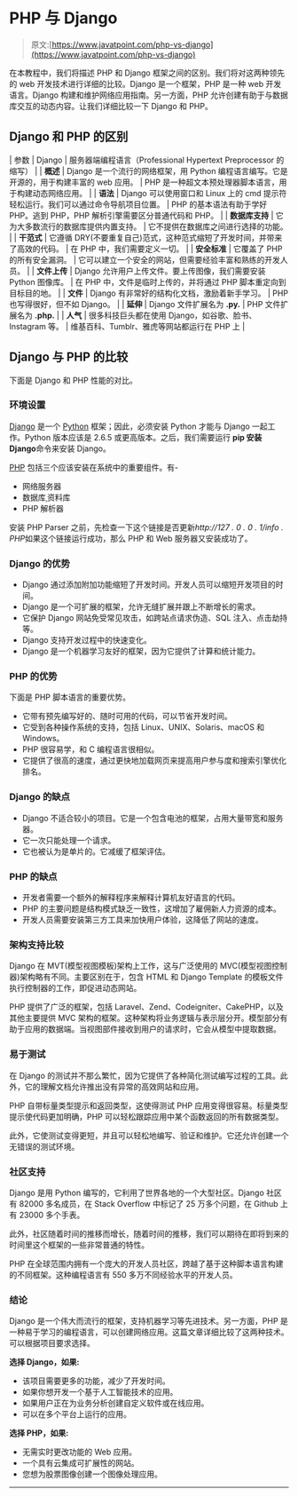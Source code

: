 # PHP 与 Django

> 原文:[https://www.javatpoint.com/php-vs-django](https://www.javatpoint.com/php-vs-django)

在本教程中，我们将描述 PHP 和 Django 框架之间的区别。我们将对这两种领先的 web 开发技术进行详细的比较。Django 是一个框架，PHP 是一种 web 开发语言。Django 构建和维护网络应用指南。另一方面，PHP 允许创建有助于与数据库交互的动态内容。让我们详细比较一下 Django 和 PHP。

## Django 和 PHP 的区别

| 参数 | Django | 服务器端编程语言（Professional Hypertext Preprocessor 的缩写） |
| **概述** | Django 是一个流行的网络框架，用 Python 编程语言编写。它是开源的，用于构建丰富的 web 应用。 | PHP 是一种超文本预处理器脚本语言，用于构建动态网络应用。 |
| **语法** | Django 可以使用窗口和 Linux 上的 cmd 提示符轻松运行。我们可以通过命令导航项目位置。 | PHP 的基本语法有助于学好 PHP。逃到 PHP，PHP 解析引擎需要区分普通代码和 PHP。 |
| **数据库支持** | 它为大多数流行的数据库提供内置支持。 | 它不提供在数据库之间进行选择的功能。 |
| **干范式** | 它遵循 DRY(不要重复自己)范式，这种范式缩短了开发时间，并带来了高效的代码。 | 在 PHP 中，我们需要定义一切。 |
| **安全标准** | 它覆盖了 PHP 的所有安全漏洞。 | 它可以建立一个安全的网站，但需要经验丰富和熟练的开发人员。 |
| **文件上传** | Django 允许用户上传文件。要上传图像，我们需要安装 Python 图像库。 | 在 PHP 中，文件是临时上传的，并将通过 PHP 脚本重定向到目标目的地。 |
| **文件** | Django 有非常好的结构化文档，激励着新手学习。 | PHP 也写得很好，但不如 Django。 |
| **延伸** | Django 文件扩展名为 **.py.** | PHP 文件扩展名为 **.php.** |
| **人气** | 很多科技巨头都在使用 Django，如谷歌、脸书、Instagram 等。 | 维基百科、Tumblr、雅虎等网站都运行在 PHP 上 |

## Django 与 PHP 的比较

下面是 Django 和 PHP 性能的对比。

### 环境设置

[Django](https://www.javatpoint.com/django-tutorial) 是一个 [Python](https://www.javatpoint.com/python-tutorial) 框架；因此，必须安装 Python 才能与 Django 一起工作。Python 版本应该是 2.6.5 或更高版本。之后，我们需要运行 **pip 安装 Django**命令来安装 Django。

[PHP](https://www.javatpoint.com/php-tutorial) 包括三个应该安装在系统中的重要组件。有-

*   网络服务器
*   数据库ˌ资料库
*   PHP 解析器

安装 PHP Parser 之前，先检查一下这个链接是否更新*http://127 . 0 . 0 . 1/info . PHP*如果这个链接运行成功，那么 PHP 和 Web 服务器又安装成功了。

### Django 的优势

*   Django 通过添加附加功能缩短了开发时间。开发人员可以缩短开发项目的时间。
*   Django 是一个可扩展的框架，允许无缝扩展并跟上不断增长的需求。
*   它保护 Django 网站免受常见攻击，如跨站点请求伪造、SQL 注入、点击劫持等。
*   Django 支持开发过程中的快速变化。
*   Django 是一个机器学习友好的框架，因为它提供了计算和统计能力。

### PHP 的优势

下面是 PHP 脚本语言的重要优势。

*   它带有预先编写好的、随时可用的代码，可以节省开发时间。
*   它受到各种操作系统的支持，包括 Linux、UNIX、Solaris、macOS 和 Windows。
*   PHP 很容易学，和 C 编程语言很相似。
*   它提供了很高的速度，通过更快地加载网页来提高用户参与度和搜索引擎优化排名。

### Django 的缺点

*   Django 不适合较小的项目。它是一个包含电池的框架，占用大量带宽和服务器。
*   它一次只能处理一个请求。
*   它也被认为是单片的。它减缓了框架评估。

### PHP 的缺点

*   开发者需要一个额外的解释程序来解释计算机友好语言的代码。
*   PHP 的主要问题是结构模式缺乏一致性，这增加了雇佣新人力资源的成本。
*   开发人员需要安装第三方工具来加快用户体验，这降低了网站的速度。

### 架构支持比较

Django 在 MVT(模型视图模板)架构上工作，这与广泛使用的 MVC(模型视图控制器)架构略有不同。主要区别在于，包含 HTML 和 Django Template 的模板文件执行控制器的工作，即促进动态网站。

PHP 提供了广泛的框架，包括 Laravel、Zend、Codeigniter、CakePHP，以及其他主要提供 MVC 架构的框架。这种架构将业务逻辑与表示层分开。模型部分有助于应用的数据端。当视图部件接收到用户的请求时，它会从模型中提取数据。

### 易于测试

在 Django 的测试并不那么繁忙，因为它提供了各种简化测试编写过程的工具。此外，它的理解文档允许推出没有异常的高效网站和应用。

PHP 自带标量类型提示和返回类型，这使得测试 PHP 应用变得很容易。标量类型提示使代码更加明确，PHP 可以轻松跟踪应用中某个函数返回的所有数据类型。

此外，它使测试变得更短，并且可以轻松地编写、验证和维护。它还允许创建一个无错误的测试环境。

### 社区支持

Django 是用 Python 编写的，它利用了世界各地的一个大型社区。Django 社区有 82000 多名成员，在 Stack Overflow 中标记了 25 万多个问题，在 Github 上有 23000 多个手表。

此外，社区随着时间的推移而增长，随着时间的推移，我们可以期待在即将到来的时间里这个框架的一些非常普通的特性。

PHP 在全球范围内拥有一个庞大的开发人员社区，跨越了基于这种脚本语言构建的不同框架。这种编程语言有 550 多万不同经验水平的开发人员。

### 结论

Django 是一个伟大而流行的框架，支持机器学习等先进技术。另一方面，PHP 是一种易于学习的编程语言，可以创建网络应用。这篇文章详细比较了这两种技术。可以根据项目要求选择。

**选择 Django，如果:**

*   该项目需要更多的功能，减少了开发时间。
*   如果你想开发一个基于人工智能技术的应用。
*   如果用户正在为业务分析创建自定义软件或在线应用。
*   可以在多个平台上运行的应用。

**选择 PHP，如果:**

*   无需实时更改功能的 Web 应用。
*   一个具有云集成可扩展性的网站。
*   您想为股票图像创建一个图像处理应用。

* * *
